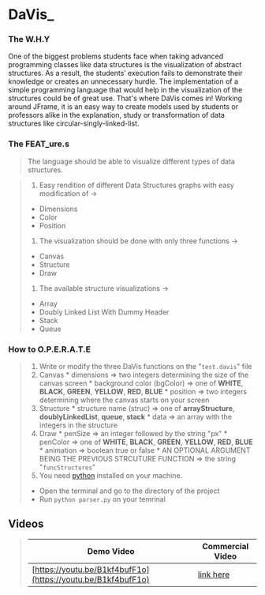
# DaVis_
### The W.H.Y

One of the biggest problems students face when taking advanced programming classes like data structures is the visualization of abstract structures. As a result, the students’ execution fails to demonstrate their knowledge or creates an unnecessary hurdle. The implementation of a simple programming language that would help in the visualization of the structures could be of great use. That's where DaVis comes in! Working around JFrame, it is an easy way to create models used by students or professors alike in the explanation, study or transformation of data structures like circular-singly-linked-list.

### The FEAT_ure.s
> The language should be able to visualize different types of data structures.

> 1. Easy rendition of different Data Structures graphs with easy modification of ->
>   * Dimensions
>   * Color
>   * Position
> 1. The visualization should be done with only three functions -> 
>   * Canvas
>   * Structure
>   * Draw
> 1. The available structure visualizations ->
>   * Array
>   * Doubly Linked List With Dummy Header
>   * Stack
>   * Queue

### How to O.P.E.R.A.T.E 
> 1. Write or modify the three DaVis functions on the "`test.davis`" file
>   1. Canvas
>     * dimensions => two integers determining the size of the canvas screen
>     * background color (bgColor) => one of **WHITE**, **BLACK**, **GREEN**, **YELLOW**, **RED**, **BLUE** 
>     * position => two integers determining where the canvas starts on your screen
>   1. Structure
>     * structure name (struc) => one of **arrayStructure**, **doublyLinkedList**, **queue**, **stack**
>     * data => an array with the integers in the structure
>   1. Draw
>     * penSize => an integer followed by the string "px"
>     * penColor => one of **WHITE**, **BLACK**, **GREEN**, **YELLOW**, **RED**, **BLUE**
>     * animation => boolean true or false
>     * AN OPTIONAL ARGUMENT BEING THE PREVIOUS STRCUTURE FUNCTION => the string "`funcStructures`"
> 1. You need [python](https://www.python.org/downloads/) installed on your machine.
>  * Open the terminal and go to the directory of the project
>  * Run `python parser.py` on your temrinal 

## Videos
> Demo Video | Commercial Video
> ---------- | ----------------
> [https://youtu.be/B1kf4bufF1o](https://youtu.be/B1kf4bufF1o) | [link here](https://youtu.be)


